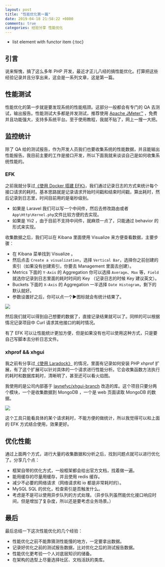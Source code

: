 ```yaml
---
layout: post
title: "性能优化第一篇"
date: 2019-04-18 21:58:22 +0800
comments: true
categories: 经验分享 性能优化
---
```

* list element with functor item
{:toc}

## 引言

说来惭愧，搞了这么多年 PHP 开发，最近才正儿八经的搞性能优化。打算把这些经验记录并且分享出来，这会是一系列文章，这是第一篇。

## 性能测试

性能优化的第一步就是要发现系统的性能瓶颈。这部分一般都会有专门的 QA 去测试，输出报告。性能测试大多都是并发测试，推荐使用 [Apache JMeter™](https://jmeter.apache.org/) ，免费并且功能强大，支持多系统平台。至于使用教程，我就不贴了，网上一搜一大把。

<!--more-->

## 监控统计

除了 QA 给的测试报告，作为开发人员我们也要收集系统的性能数据，并且能输出性能报告。我目前主要的工作是接口开发，所以下面我就来谈谈自己是如何收集系统性能的。

### EFK

之前我就分享过[《使用 Docker 搭建 EFK》](https://blog.forecho.com/use-efk.html)，我们通过记录日志的方式来统计每个接口请求的耗时。基本思路就是记录请求开始时间戳和结束时间戳，算出耗时，然后记录到日志里，时间目前用的是毫秒级别。

- 如果是 Laravel 我们可以写一个中间件，然后去修改路由或者 `App\Http\Kernel.php`文件比较方便的去实现。
- 如果是 Yii2 ，由于目前不支持中间件，就麻烦一点了，只能通过 behavior 的形式来实现。

收集数据之后，我们可以在 Kibana 里面使用 Visualize 来方便查看数据，主要步骤：

- 在 Kibana 菜单找到 Visualize 。
- 然后点击 `Create a visualization`，选择 `Vertical Bar`，选择你之前创建的索引（如果没有创建索引，你要去 Management 里面去创建）。
- Metrics 下面的 `Y-Axis` 的 Aggregation 你可以选择 `Average`、`Max` 等，`Field` 就选你记录到日志里面的耗时时间的 Key （记录日志的时候 Key 建议英文）。
- Buckets 下面的 `X-Axis` 的 Aggregation 一半选择 `Date Histogram`，剩下的默认就好。
- 参数设置好之后，你可以点一个▶️图标就会有统计结果了。

![](https://ws1.sinaimg.cn/large/4cc5f9b3gy1g27t5mvimqj21a70q80vl.jpg)

然后我们就可以得到自己想要的数据了，直接记录结果就可以了。同样的可以根据情况记录项目中 Curl 请求其他接口的耗时情况。

有了 EFK 可以让性能统计更加方便，但是如果没有也可以使用这种方式，只是要自己写脚本去分析日志文件。

### xhprof && xhgui

我之前有分享过[《使用 Laradock》](https://blog.forecho.com/use-laradock.html) 的情况，里面有记录如何安装 PHP xhprof 扩展，有了这个扩展可以针对具体的一个请求进行性能分析。它会收集函数方法执行的耗时和数据库耗时，清晰明了，甚至还可以看火焰图。

我使用的是公司内部基于 [laynefyc/xhgui-branch](https://github.com/laynefyc/xhgui-branch) 改造的库。这个项目只要分两个模块，一个是收集数据到 MongoDB ，一个是 web 页面读取 MongoDB 的数据。

![](https://ws1.sinaimg.cn/large/4cc5f9b3gy1g27ykgzmrfj21ym0swguz.jpg)

这个工具只能看具体的某个请求耗时，不能方便的做统计，所以我觉得可以和上面的 EFK 方式结合使用，效果更好。

## 优化性能

通过上面两个方式，进行大量的收集数据和分析之后，找到问题点就可以进行优化了。分享几个点：

- 框架自带的优化方式，一般框架都会给出官方文档，找着做一遍。
- 能用缓存的尽量用缓存，并且使用 redis 缓存。
- 减少不必要的网络请求（网络请求和 io 都是非常耗时的）。
- MySQL SQL 的优化，检查索引是否触发什么。
- 考虑是不是可以使用异步队列的方式处理。（异步队列虽然能优化接口响应时间，但是增加了复杂度，所以还是要考虑业务场景。）

## 最后

最后总结一下这次性能优化的几个经验：

- 性能优化之前不能靠猜测性能慢的地方，一定要拿出数据。
- 记录好优化之前的测试报告数据，比对优化之后的测试报告数据。
- 性能优化更考验一个人对底层知识的储备。
- 在架构的选型上尽量选择社区、文档活跃的类库。
